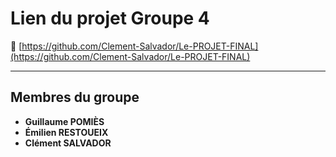 # Lien du projet Groupe 4

🔗 [https://github.com/Clement-Salvador/Le-PROJET-FINAL](https://github.com/Clement-Salvador/Le-PROJET-FINAL)

---

## Membres du groupe

- **Guillaume POMIÈS**
- **Émilien RESTOUEIX**
- **Clément SALVADOR**
